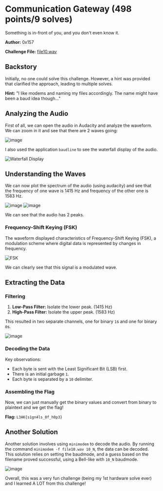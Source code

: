 # Communication Gateway (498 points/9 solves)

Something is in-front of you, and you don't even know it.

**Author:** 0x157

**Challenge File:** [file10.wav](./file10.wav)

## Backstory

Initially, no one could solve this challenge. However, a hint was provided that clarified the approach, leading to multiple solves.

**Hint:** "I like modems and naming my files accordingly. The name might have been a baud idea though..."

## Analyzing the Audio

First of all, we can open the audio in Audacity and analyze the waveform. We can zoom in it and see that there are 2 waves going:

![image](https://github.com/Apzyte-Gamer/L3akCTF-2024/assets/71684682/90b7996e-fe5d-4511-a477-424bb33efebd)

I also used the application `baudline` to see the waterfall display of the audio.

![Waterfall Display](https://github.com/Apzyte-Gamer/L3akCTF-2024/assets/71684682/61c9a709-9165-4269-96c2-a94f205cf95a)

## Understanding the Waves

We can now plot the spectrum of the audio (using audacity) and see that the frequency of one wave is 1415 Hz and frequency of the other one is 1583 Hz.

![image](https://github.com/Apzyte-Gamer/L3akCTF-2024/assets/71684682/89acffe9-838a-46f6-90e4-8784e05bbda2)
![image](https://github.com/Apzyte-Gamer/L3akCTF-2024/assets/71684682/f79c9cfb-2ee2-43bb-a69f-3f9fbc85fa51)

We can see that the audio has 2 peaks.

### Frequency-Shift Keying (FSK)

The waveform displayed characteristics of Frequency-Shift Keying (FSK), a modulation scheme where digital data is represented by changes in frequency.

![FSK](https://github.com/Apzyte-Gamer/L3akCTF-2024/assets/71684682/42b6e880-98b7-4719-ab30-7b0dc3a2f9c5)

We can clearly see that this signal is a modulated wave.

## Extracting the Data

### Filtering

1. **Low-Pass Filter:** Isolate the lower peak. (1415 Hz)
2. **High-Pass Filter:** Isolate the upper peak. (1583 Hz)

This resulted in two separate channels, one for binary `1`s and one for binary `0`s.

![image](https://github.com/Apzyte-Gamer/L3akCTF-2024/assets/71684682/0e2e75b8-dd34-4524-9b15-e780d1e47382)

### Decoding the Data

Key observations:
- Each byte is sent with the Least Significant Bit (LSB) first.
- There is an initial garbage `1`.
- Each byte is separated by a `10` delimiter.

### Assembling the Flag

Now, we can just manually get the binary values and convert from binary to plaintext and we get the flag!

**Flag:** `L3AK{s1gn4ls_0f_h0p3}`

## Another Solution

Another solution involves using `minimodem` to decode the audio. By running the command `minimodem -f file10.wav 10_N`, the data can be decoded. This solution relies on setting the baudmode, and a guess based on the filename proved successful, using a Bell-like with `10_N` baudmode.

![image](https://github.com/Apzyte-Gamer/L3akCTF-2024/assets/71684682/5239363a-62e1-4ed7-a5e9-1bf26ad7cdf0)



Overall, this was a very fun challenge (being my 1st hardware solve ever) and I learned A LOT from this challenge!
